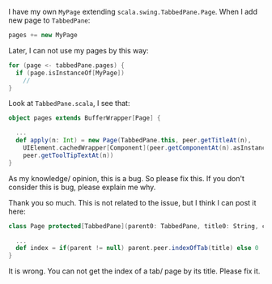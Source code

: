 I have my own `MyPage` extending `scala.swing.TabbedPane.Page`. When I add new page to `TabbedPane`:
```scala
pages += new MyPage
```

Later, I can not use my pages by this way:
```scala
for (page <- tabbedPane.pages) {
  if (page.isInstanceOf[MyPage])
    //
}
```

Look at `TabbedPane.scala`, I see that:
```scala
object pages extends BufferWrapper[Page] {

  ...
  def apply(n: Int) = new Page(TabbedPane.this, peer.getTitleAt(n),
    UIElement.cachedWrapper[Component](peer.getComponentAt(n).asInstanceOf[javax.swing.JComponent]), 
    peer.getToolTipTextAt(n))
}
```

As my knowledge/ opinion, this is a bug. So please fix this. If you don't consider this is bug, please explain me why.

Thank you so much.
This is not related to the issue, but I think I can post it here:
```scala
class Page protected[TabbedPane](parent0: TabbedPane, title0: String, content0: Component, tip0: String) extends Proxy {

  ...
  def index = if(parent != null) parent.peer.indexOfTab(title) else 0
}
```

It is wrong. You can not get the index of a tab/ page by its title. Please fix it.
